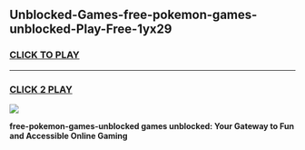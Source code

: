 
## Unblocked-Games-free-pokemon-games-unblocked-Play-Free-1yx29
<h3>
<a href="https://premium76.site?title=free-pokemon-games-unblocked&ref=18A">CLICK TO PLAY</a></h3>
<hr>

<h3>
<a href="https://premium76.site?title=free-pokemon-games-unblocked&ref=18A">CLICK 2 PLAY</a>
  
</h3>

<a href="https://premium76.site?title=free-pokemon-games-unblocked&ref=18A"><img src="https://clearcache.store/games.png"></a>


**free-pokemon-games-unblocked games unblocked: Your Gateway to Fun and Accessible Online Gaming**
